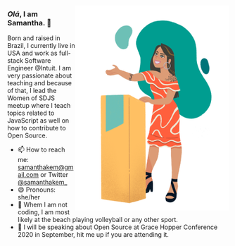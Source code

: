 <img align="right" src="https://github.com/samanthakem/samanthakem/blob/master/samanthakem_speaker.png" alt="Illustration of Samantha speaking at a conference with coding bubbles in background"
	width=350px height=465px />

### <em>Olá</em>, I am Samantha. 👋

Born and raised in Brazil, I currently live in USA and work as full-stack Software Engineer @Intuit. I am very passionate about teaching and because of that, I lead the Women of SDJS meetup where I teach topics related to JavaScript as well on how to contribute to Open Source.

- 📫 How to reach me: samanthakem@gmail.com or Twitter [@samanthakem_](https://twitter.com/samanthakem_)
- 😄 Pronouns: she/her <br>
- 🏐 Whem I am not coding, I am most likely at the beach playing volleyball or any other sport.
- 🎤 I will be speaking about Open Source at Grace Hopper Conference 2020 in September, hit me up if you are attending it.

<!--
**samanthakem/samanthakem** is a ✨ _special_ ✨ repository because its `README.md` (this file) appears on your GitHub profile.

Here are some ideas to get you started:

- 🔭 I’m currently working on ...
- 🌱 I’m currently learning ...
- 👯 I’m looking to collaborate on ...
- 🤔 I’m looking for help with ...
- 💬 Ask me about ...
- 📫 How to reach me: ...
- 😄 Pronouns: ...
- ⚡ Fun fact: ...
-->
